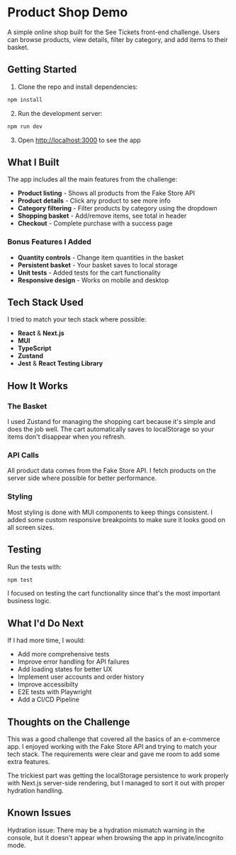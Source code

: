 # Product Shop Demo

A simple online shop built for the See Tickets front-end challenge. Users can browse products, view details, filter by category, and add items to their basket.

## Getting Started

1. Clone the repo and install dependencies:

```bash
npm install
```

2. Run the development server:

```bash
npm run dev
```

3. Open [http://localhost:3000](http://localhost:3000) to see the app

## What I Built

The app includes all the main features from the challenge:

- **Product listing** - Shows all products from the Fake Store API
- **Product details** - Click any product to see more info
- **Category filtering** - Filter products by category using the dropdown
- **Shopping basket** - Add/remove items, see total in header
- **Checkout** - Complete purchase with a success page

### Bonus Features I Added

- **Quantity controls** - Change item quantities in the basket
- **Persistent basket** - Your basket saves to local storage
- **Unit tests** - Added tests for the cart functionality
- **Responsive design** - Works on mobile and desktop

## Tech Stack Used

I tried to match your tech stack where possible:

- **React** & **Next.js** 
- **MUI** 
- **TypeScript** 
- **Zustand** 
- **Jest** & **React Testing Library**

## How It Works

### The Basket

I used Zustand for managing the shopping cart because it's simple and does the job well. The cart automatically saves to localStorage so your items don't disappear when you refresh.

### API Calls

All product data comes from the Fake Store API. I fetch products on the server side where possible for better performance.

### Styling

Most styling is done with MUI components to keep things consistent. I added some custom responsive breakpoints to make sure it looks good on all screen sizes.

## Testing

Run the tests with:

```bash
npm test
```

I focused on testing the cart functionality since that's the most important business logic.

## What I'd Do Next

If I had more time, I would:

- Add more comprehensive tests
- Improve error handling for API failures
- Add loading states for better UX
- Implement user accounts and order history
- Improve accessibilty
- E2E tests with Playwright
- Add a CI/CD Pipeline

## Thoughts on the Challenge

This was a good challenge that covered all the basics of an e-commerce app. I enjoyed working with the Fake Store API and trying to match your tech stack. The requirements were clear and gave me room to add some extra features.

The trickiest part was getting the localStorage persistence to work properly with Next.js server-side rendering, but I managed to sort it out with proper hydration handling.

## Known Issues

Hydration issue: There may be a hydration mismatch warning in the console, but it doesn't appear when browsing the app in private/incognito mode.